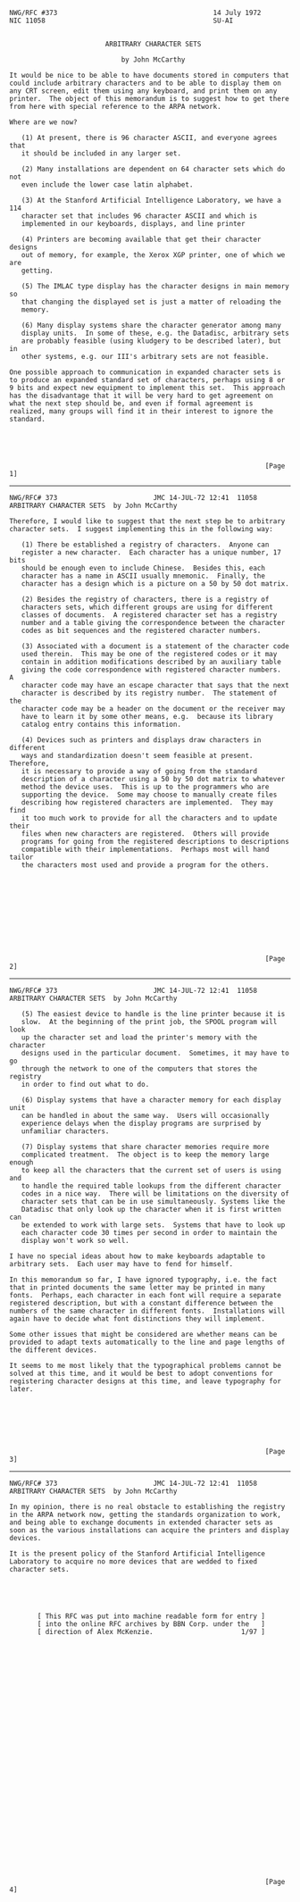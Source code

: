     NWG/RFC #373                                       14 July 1972
    NIC 11058                                          SU-AI


                            ARBITRARY CHARACTER SETS

                                by John McCarthy

    It would be nice to be able to have documents stored in computers that
    could include arbitrary characters and to be able to display them on
    any CRT screen, edit them using any keyboard, and print them on any
    printer.  The object of this memorandum is to suggest how to get there
    from here with special reference to the ARPA network.

    Where are we now?

       (1) At present, there is 96 character ASCII, and everyone agrees that
       it should be included in any larger set.

       (2) Many installations are dependent on 64 character sets which do not
       even include the lower case latin alphabet.

       (3) At the Stanford Artificial Intelligence Laboratory, we have a 114
       character set that includes 96 character ASCII and which is
       implemented in our keyboards, displays, and line printer

       (4) Printers are becoming available that get their character designs
       out of memory, for example, the Xerox XGP printer, one of which we are
       getting.

       (5) The IMLAC type display has the character designs in main memory so
       that changing the displayed set is just a matter of reloading the
       memory.

       (6) Many display systems share the character generator among many
       display units.  In some of these, e.g. the Datadisc, arbitrary sets
       are probably feasible (using kludgery to be described later), but in
       other systems, e.g. our III's arbitrary sets are not feasible.

    One possible approach to communication in expanded character sets is
    to produce an expanded standard set of characters, perhaps using 8 or
    9 bits and expect new equipment to implement this set.  This approach
    has the disadvantage that it will be very hard to get agreement on
    what the next step should be, and even if formal agreement is
    realized, many groups will find it in their interest to ignore the
    standard.





                                                                    [Page 1]

------------------------------------------------------------------------

``` newpage
NWG/RFC# 373                        JMC 14-JUL-72 12:41  11058
ARBITRARY CHARACTER SETS  by John McCarthy

Therefore, I would like to suggest that the next step be to arbitrary
character sets.  I suggest implementing this in the following way:

   (1) There be established a registry of characters.  Anyone can
   register a new character.  Each character has a unique number, 17 bits
   should be enough even to include Chinese.  Besides this, each
   character has a name in ASCII usually mnemonic.  Finally, the
   character has a design which is a picture on a 50 by 50 dot matrix.

   (2) Besides the registry of characters, there is a registry of
   characters sets, which different groups are using for different
   classes of documents.  A registered character set has a registry
   number and a table giving the correspondence between the character
   codes as bit sequences and the registered character numbers.

   (3) Associated with a document is a statement of the character code
   used therein.  This may be one of the registered codes or it may
   contain in addition modifications described by an auxiliary table
   giving the code correspondence with registered character numbers.  A
   character code may have an escape character that says that the next
   character is described by its registry number.  The statement of the
   character code may be a header on the document or the receiver may
   have to learn it by some other means, e.g.  because its library
   catalog entry contains this information.

   (4) Devices such as printers and displays draw characters in different
   ways and standardization doesn't seem feasible at present. Therefore,
   it is necessary to provide a way of going from the standard
   description of a character using a 50 by 50 dot matrix to whatever
   method the device uses.  This is up to the programmers who are
   supporting the device.  Some may choose to manually create files
   describing how registered characters are implemented.  They may find
   it too much work to provide for all the characters and to update their
   files when new characters are registered.  Others will provide
   programs for going from the registered descriptions to descriptions
   compatible with their implementations.  Perhaps most will hand tailor
   the characters most used and provide a program for the others.











                                                                [Page 2]
```

------------------------------------------------------------------------

``` newpage
NWG/RFC# 373                        JMC 14-JUL-72 12:41  11058
ARBITRARY CHARACTER SETS  by John McCarthy

   (5) The easiest device to handle is the line printer because it is
   slow.  At the beginning of the print job, the SPOOL program will look
   up the character set and load the printer's memory with the character
   designs used in the particular document.  Sometimes, it may have to go
   through the network to one of the computers that stores the registry
   in order to find out what to do.

   (6) Display systems that have a character memory for each display unit
   can be handled in about the same way.  Users will occasionally
   experience delays when the display programs are surprised by
   unfamiliar characters.

   (7) Display systems that share character memories require more
   complicated treatment.  The object is to keep the memory large enough
   to keep all the characters that the current set of users is using and
   to handle the required table lookups from the different character
   codes in a nice way.  There will be limitations on the diversity of
   character sets that can be in use simultaneously. Systems like the
   Datadisc that only look up the character when it is first written can
   be extended to work with large sets.  Systems that have to look up
   each character code 30 times per second in order to maintain the
   display won't work so well.

I have no special ideas about how to make keyboards adaptable to
arbitrary sets.  Each user may have to fend for himself.

In this memorandum so far, I have ignored typography, i.e. the fact
that in printed documents the same letter may be printed in many
fonts.  Perhaps, each character in each font will require a separate
registered description, but with a constant difference between the
numbers of the same character in different fonts.  Installations will
again have to decide what font distinctions they will implement.

Some other issues that might be considered are whether means can be
provided to adapt texts automatically to the line and page lengths of
the different devices.

It seems to me most likely that the typographical problems cannot be
solved at this time, and it would be best to adopt conventions for
registering character designs at this time, and leave typography for
later.







                                                                [Page 3]
```

------------------------------------------------------------------------

``` newpage
NWG/RFC# 373                        JMC 14-JUL-72 12:41  11058
ARBITRARY CHARACTER SETS  by John McCarthy

In my opinion, there is no real obstacle to establishing the registry
in the ARPA network now, getting the standards organization to work,
and being able to exchange documents in extended character sets as
soon as the various installations can acquire the printers and display
devices.

It is the present policy of the Stanford Artificial Intelligence
Laboratory to acquire no more devices that are wedded to fixed
character sets.





       [ This RFC was put into machine readable form for entry ]
       [ into the online RFC archives by BBN Corp. under the   ]
       [ direction of Alex McKenzie.                      1/97 ]































                                                                [Page 4]
```
